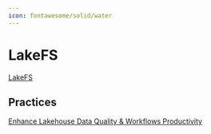 ```yaml
---
icon: fontawesome/solid/water
---
```


# LakeFS

[LakeFS](https://lakefs.io/)

## Practices

[Enhance Lakehouse Data Quality & Workflows Productivity](https://medium.com/@wahidatoui/lake-fs-and-unity-catalog-to-enhance-lakehouse-data-quality-workflow-productivity-77fc42bba357)
